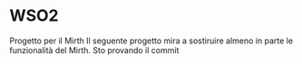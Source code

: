 # WSO2
Progetto per il Mirth
Il seguente progetto mira a sostiruire almeno in parte le funzionalità del Mirth.
Sto provando il commit
